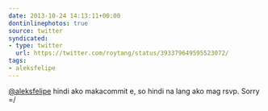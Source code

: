 ```yaml
---
date: 2013-10-24 14:13:11+00:00
dontinlinephotos: true
source: twitter
syndicated:
- type: twitter
  url: https://twitter.com/roytang/status/393379649595523072/
tags:
- aleksfelipe
---
```


[@aleksfelipe](https://twitter.com/aleksfelipe/) hindi ako makacommit e, so hindi na lang ako mag rsvp. Sorry =/